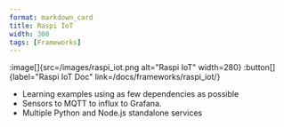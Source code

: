 ```yaml
---
format: markdown_card
title: Raspi IoT
width: 300
tags: [Frameworks]
---
```


:image[]{src=/images/raspi_iot.png alt="Raspi IoT" width=280}
:button[]{label="Raspi IoT Doc" link=/docs/frameworks/raspi_iot/}


- Learning examples using as few dependencies as possible
- Sensors to MQTT to influx to Grafana.
- Multiple Python and Node.js standalone services
